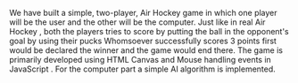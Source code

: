We have built a simple, two-player, Air Hockey game in which one player will be the user and the other will be the computer. Just like in real Air Hockey , both the players tries to score by putting the ball in the opponent's goal by using their pucks 
Whomsoever successfully scores 3 points first would be declared the winner and the game would end there.
The game is primarily developed using HTML Canvas and Mouse handling events in JavaScript . For the computer part a simple AI algorithm is implemented.
